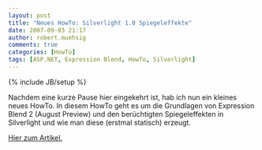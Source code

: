 ```yaml
---
layout: post
title: "Neues HowTo: Silverlight 1.0 Spiegeleffekte"
date: 2007-09-03 21:17
author: robert.muehsig
comments: true
categories: [HowTo]
tags: [ASP.NET, Expression Blend, HowTo, Silverlight]
---
```

{% include JB/setup %}
<p>Nachdem eine kurze Pause hier eingekehrt ist, hab ich nun ein kleines neues HowTo. In diesem HowTo geht es um die Grundlagen von Expression Blend 2 (August Preview) und den berüchtigten Spiegeleffekten in Silverlight und wie man diese (erstmal statisch) erzeugt.</p> <p><a href="http://code-inside.de/blog/artikel/howto-microsoft-silverlight-10-spiegeleffekte-erzeugen/">Hier zum Artikel.</a></p>
